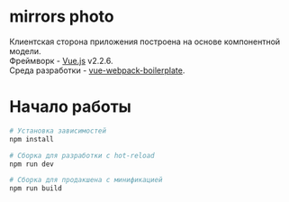 # mirrors photo

Клиентская сторона приложения построена на основе компонентной модели.  
Фреймворк - [Vue.js](https://ru.vuejs.org) v2.2.6.  
Среда разработки - [vue-webpack-boilerplate](https://github.com/vuejs-templates/webpack).

# Начало работы

``` bash
# Установка зависимостей
npm install

# Сборка для разработки с hot-reload
npm run dev

# Сборка для продакшена с минификацией
npm run build
```